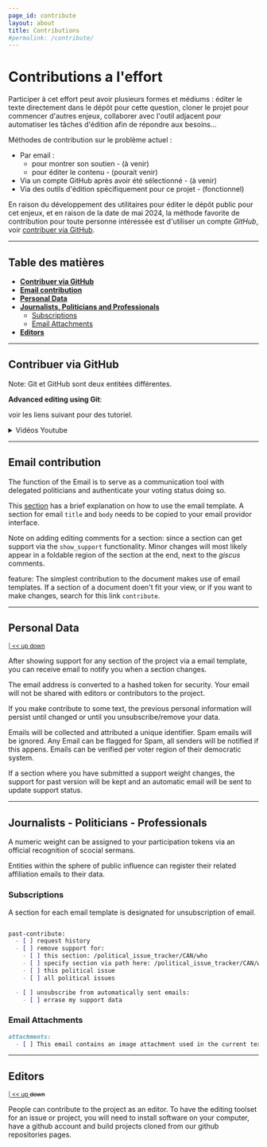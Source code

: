 ```yaml
---
page_id: contribute
layout: about
title: Contributions
#permalink: /contribute/
---
```



# Contributions a l'effort

Participer à cet effort peut avoir plusieurs formes et médiums : éditer le texte directement dans le dépôt pour cette question, cloner le projet pour commencer d'autres enjeux, collaborer avec l'outil adjacent pour automatiser les tâches d'édition afin de répondre aux besoins...

Méthodes de contribution sur le problème actuel :
  - Par email :
    - pour montrer son soutien - (à venir)
    - pour éditer le contenu - (pourait venir)
  - Via un compte GitHub après avoir été sélectionné - (à venir)
  - Via des outils d'édition spécifiquement pour ce projet - (fonctionnel)

En raison du développement des utilitaires pour éditer le dépôt public pour cet enjeux, et en raison de la date de mai 2024, la méthode favorite de contribution pour toute personne intéressée est d'utiliser un compte *GitHub*, voir [contribuer via GitHub](#contribuer-via-github).


---
## Table des matières
<!-- #region -->

- **[Contribuer via GitHub](#contribuer-via-github)**
- **[Email contribution](#email-contribution)**
- **[Personal Data](#personal-data)**
- **[Journalists, Politicians and Professionals](#journalists,-politicians-and-professionals)**
  - [Subscriptions](#subscriptions)
  - [Email Attachments](#email-attachments)
- **[Editors](#editors)**
<!-- #endregion -->

---
## Contribuer via GitHub

Note: Git et GitHub sont deux entitées différentes.


**Advanced editing using Git**:

voir les liens suivant pour des tutoriel.

<details><summary>Vidéos Youtube</summary>

<!-- #region -->
[vers Youtube: Git and GitHub - 0 Experience to Professional in 1 Tutorial (Part 1)](https://www.youtube.com/watch?v=hrTQipWp6co)
<!-- #region -->
<details> <summary>
SuperSimpleDev - 36 min.
<br/>
<image src="https://i.ytimg.com/vi/hrTQipWp6co/maxresdefault.jpg" width=250/>
</summary>
<image src="https://i.ytimg.com/vi/hrTQipWp6co/maxresdefault.jpg"/>
</details> <br/>

<!-- #endregion -->


[vers Youtube Git and GitHub - 0 Experience to Professional in 1 Tutorial (Part 2)](https://www.youtube.com/watch?v=1ibmWyt8hfw)
<!-- #region -->
<details> <summary>
SuperSimpleDev - 56 min.
<br/>
<image src="https://i.ytimg.com/vi/1ibmWyt8hfw/maxresdefault.jpg" width=250/>
</summary>
<image src="https://i.ytimg.com/vi/1ibmWyt8hfw/maxresdefault.jpg"/>
</details> <br/>

<!-- #endregion -->
</details>

<!-- #endregion -->


---
## Email contribution

The function of the Email is to serve as a communication tool with delegated politicians and authenticate your voting status doing so.

This [section](todo) has a brief explanation on how to use the email template. A section for email `title` and `body` needs to be copied to your email providor interface.

Note on adding editing comments for a section: since a section can get support via the `show_support` functionality. Minor changes will most likely appear in a foldable region of the section at the end, next to the *giscus* comments.

feature: The simplest contribution to the document makes use of email templates. If a section of a document doen't fit your view, or if you want to make changes, search for this link `contribute`.


---
## Personal Data
<!-- #region -->
<sup>[ | ](#contribiutions-to-the-project)[ << ](#personal-data)[ up ](#contribiutions-to-the-project)[ down ](#editors)</sup>
<!-- #endregion -->

After showing support for any section of the project via a email template, you can receive email to notify you when a section changes.

The email address is converted to a hashed token for security. Your email will not be shared with editors or contributors to the project.

If you make contribute to some text, the previous personal information will persist until changed or until you unsubscribe/remove your data.

Emails will be collected and attributed a unique identifier. Spam emails will be ignored. Any Email can be flagged for Spam, all senders will be notified if this appens. Emails can be verified per voter region of their democratic system.

If a section where you have submitted a support weight changes, the support for past version will be kept and an automatic email will be sent to update support status.

---
## Journalists - Politicians - Professionals

A numeric weight can be assigned to your participation tokens via an official recognition of scocial sermans.

Entities within the sphere of public influence can register their related affiliation emails to their data.


### Subscriptions

A section for each email template is designated for unsubscription of email.

```markdown

past-contribute:
  - [ ] request history
  - [ ] remove support for:
    - [ ] this section: /political_issue_tracker/CAN/who
    - [ ] specify section via path here: /political_issue_tracker/CAN/who/.....
    - [ ] this political issue
    - [ ] all political issues

  - [ ] unsubscribe from automatically sent emails:
    - [ ] errase my support data
```

### Email Attachments

```markdown
attachments:
  - [ ] This email contains an image attachment used in the current text change submission.
```


---
## Editors
<!-- #region -->
<sup>[ | ](#contribiutions-to-the-project)[ << ](#personal-data)[ up ](#personal-data) ~~down~~</sup>
<!-- #endregion -->

People can contribute to the project as an editor. To have the editing toolset for an issue or project, you will need to install software on your computer, have a github account and build projects cloned from our github repositories pages.

